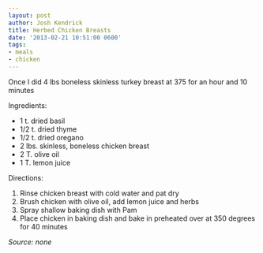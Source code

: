 ```yaml
---
layout: post
author: Josh Kendrick
title: Herbed Chicken Breasts
date: '2013-02-21 10:51:00 0600'
tags:
- meals
- chicken
---
```


Once I did 4 lbs boneless skinless turkey breast at 375 for an hour and 10 minutes

Ingredients:
* 1 t. dried basil
* 1/2 t. dried thyme
* 1/2 t. dried oregano
* 2 lbs. skinless, boneless chicken breast
* 2 T. olive oil
* 1 T. lemon juice

Directions:
1. Rinse chicken breast with cold water and pat dry
2. Brush chicken with olive oil, add lemon juice and herbs
3. Spray shallow baking dish with Pam
4. Place chicken in baking dish and bake in preheated over at 350 degrees for 40 minutes

*Source: none*